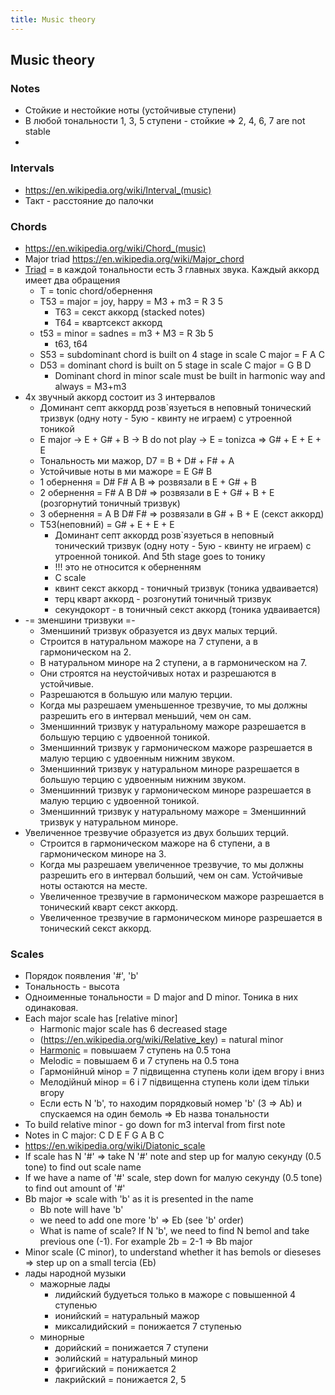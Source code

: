 ```yaml
---
title: Music theory
---
```


## Music theory

### Notes
* Стойкие и нестойкие ноты (устойчивые ступени)
* В любой тональности 1, 3, 5 ступени - стойкие => 2, 4, 6, 7 are not stable
* 

### Intervals
* https://en.wikipedia.org/wiki/Interval_(music)
* Такт - расстояние до палочки

### Chords
* https://en.wikipedia.org/wiki/Chord_(music)
* Major triad https://en.wikipedia.org/wiki/Major_chord
* [Triad](https://en.wikipedia.org/wiki/Triad_(music)) = в каждой тональности есть 3 главных звука. Каждый аккорд имеет два обращения
  * T = tonic chord/обернення  
  * T53 = major = joy, happy = M3 + m3 = R 3 5
    * T63 = секст аккорд (stacked notes)
    * T64 = квартсекст аккорд 
  * t53 = minor = sadnes = m3 + M3 = R 3b 5
    * t63, t64
  * S53 = subdominant chord is built on 4 stage in scale C major = F A C
  * D53 = dominant chord is built on 5 stage in scale C major = G B D
    * Dominant chord in minor scale must be built in harmonic way and always = M3+m3 
* 4х звучный аккорд состоит из 3 интервалов
  * Доминант септ аккордд розв`язуеться в неповный тонический тризвук (одну ноту - 5ую - квинту не играем) с утроенной тоникой
  * E major -> E + G# + B -> B do not play -> E = tonizca => G# + E + E + E
  * Тональность ми мажор, D7 = B + D# + F# + A
  * Устойчивые ноты в ми мажоре = E G# B
  * 1 обернення = D# F# A B => розвязали в E  + G# + B
  * 2 обернення = F# A B D# => розвязали в E  + G# + B + E (розгорнутий тоничный тризвук)
  * 3 обернення = A B D# F# => розвязали в G# + B  + E     (секст аккорд)
  * T53(неповний) = G# + E + E + E
    * Доминант септ аккордд розв`язуеться в неповный тонический тризвук (одну ноту - 5ую - квинту не играем) с утроенной тоникой. And 5th stage goes to тонику
    * !!! это не относится к оберненням
    * C scale
    * квинт секст аккорд - тоничный тризвук (тоника удваивается)
    * терц кварт аккорд  - розгонутий тоничный тризвук
    * секундокорт        - в тоничный секст аккорд (тоника удваивается)
* -= зменшини тризвуки =-
  * Зменшиний тризвук образуется из двух малых терций.
  * Строится в натуральном мажоре на 7 ступени, а в гармоническом на 2.
  * В натуральном миноре на 2 ступени, а в гармоническом на 7.
  * Они строятся на неустойчивых нотах и разрешаются в устойчивые.
  * Разрешаются в большую или малую терции.
  * Когда мы разрешаем уменьшенное трезвучие, то мы должны разрешить его в интервал меньший, чем он сам.
  * Зменшинний тризвук у натуральному  мажоре разрешается в большую терцию с удвоенной тоникой.
  * Зменшинний тризвук у гармоническом мажоре разрешается в малую   терцию с удвоенным нижним звуком.
  * Зменшинний тризвук у натуральном   миноре разрешается в большую терцию с удвоенным нижним звуком.
  * Зменшинний тризвук у гармоническом миноре разрешается в малую   терцию с удвоенной тоникой.
  * Зменшинний тризвук у натуральному мажоре = Зменшинний тризвук у натуральном миноре.
* Увеличенное трезвучие образуется из двух больших терций.
  * Строится в гармоническом мажоре на 6 ступени, а в гармоническом миноре на 3.
  * Когда мы разрешаем увеличенное трезвучие, то мы должны разрешить его в интервал больший, чем он сам. Устойчивые ноты остаются на месте.
  * Увеличенное трезвучие в гармоническом мажоре разрешается в тонический кварт секст аккорд.
  * Увеличенное трезвучие в гармоническом миноре разрешается в тонический секст аккорд.

  
### Scales
* Порядок появления '#', 'b'
* Тональность - высота
* Одноименные тональности = D major and D minor. Тоника в них одинаковая.
* Each major scale has [relative minor]
  * Harmonic major scale has 6 decreased stage
  * (https://en.wikipedia.org/wiki/Relative_key) = natural minor
  * [Harmonic](https://en.wikipedia.org/wiki/Harmonic_minor_scale) = повышаем 7 ступень на 0.5 тона
  * Melodic = повышаем 6 и 7 ступень на 0.5 тона
  * Гармонiйнuй мiнор = 7 пiдвищенна ступень коли iдем вгору i вниз
  * Мелодiйнuй  мiнор = 6 i 7 пiдвищенна ступень коли iдем тiльки вгору
  * Если есть N 'b', то находим порядковый номер 'b' (3 => Ab) и спускаемся на один бемоль => Eb назва тональности
* To build relative minor - go down for m3 interval from first note
* Notes in C major:	C	 	D	 	E	 	F	 	G	 	A	 	B	 	C
* https://en.wikipedia.org/wiki/Diatonic_scale
* If scale has N '#' => take N '#' note and step up for малую секунду (0.5 tone) to find out scale name
* If we have a name of '#' scale, step down for малую секунду (0.5 tone) to find out amount of '#'
* Bb major => scale with 'b' as it is presented in the name
  * Bb note will have 'b'
  * we need to add one more 'b' => Eb (see 'b' order)
  * What is name of scale? If N 'b', we need to find N bemol and take previous one (-1). For example 2b = 2-1 => Bb major
* Minor scale (C minor), to understand whether it has bemols or dieseses => step up on a small tercia (Eb) 
* лады народной музыки
  * мажорные лады 
    * лидийский будуеться только в мажоре с повышенной 4 ступенью
    * ионийский = натуральный мажор
    * миксалидийский = понижается 7 ступенью
  * минорные
    * дорийский = понижается 7 ступени
    * эолийский = натуральный минор
    * фригийский = понижается 2
    * лакрийский = понижается 2, 5

